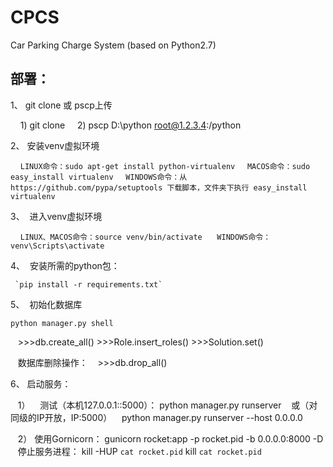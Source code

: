 # CPCS
Car Parking Charge System (based on Python2.7)


## 部署：
1、  git clone 或 pscp上传
     
     1)
     git clone 
     2)
     pscp D:\python root@1.2.3.4:/python

2、  安装venv虚拟环境

     `LINUX命令：sudo apt-get install python-virtualenv`
     `MACOS命令：sudo easy_install virtualenv`
     `WINDOWS命令：从 https://github.com/pypa/setuptools 下载脚本，文件夹下执行 easy_install virtualenv`
 
3、  进入venv虚拟环境

      `LINUX、MACOS命令：source venv/bin/activate`
      `WINDOWS命令：venv\Scripts\activate`
  
4、  安装所需的python包：

     `pip install -r requirements.txt`

5、  初始化数据库

    python manager.py shell
    >>>db.create_all()
    >>>Role.insert_roles()
    >>>Solution.set()
    
    数据库删除操作：
    >>>db.drop_all()
    
6、 启动服务：
    
    1）
    测试（本机127.0.0.1::5000）：
    python manager.py runserver
    或（对同级的IP开放，IP:5000）
    python manager.py runserver --host 0.0.0.0
    
    2）
    使用Gornicorn：
    gunicorn rocket:app -p rocket.pid -b 0.0.0.0:8000 -D
    停止服务进程：
    kill -HUP `cat rocket.pid`
    kill `cat rocket.pid`










